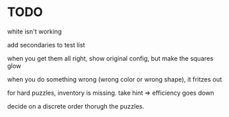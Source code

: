 # TODO

white isn't working

add secondaries to test list

when you get them all right, show original config, but make the squares glow

<!-- when an original box disappears, show it at 50% -->

when you do something wrong (wrong color or wrong shape), it fritzes out

for hard puzzles, inventory is missing. take hint => efficiency goes down

decide on a discrete order thorugh the puzzles.
